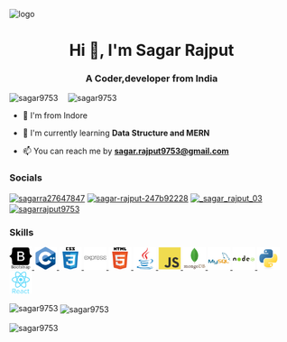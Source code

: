 ![logo](https://wallpapertag.com/wallpaper/full/e/e/e/405846-coding-wallpaper-2000x1080-for-android.jpg)

<h1 align="center">Hi 👋, I'm Sagar Rajput</h1>
<h3 align="center">A Coder,developer from India</h3>


<img align="right" width="400px" src="https://cdn.dribbble.com/users/1059583/screenshots/4171367/coding-freak.gif" alt="sagar9753" />

<p align="left"> <img src="https://komarev.com/ghpvc/?username=sagar9753&label=Profile%20views&color=0e75b6&style=flat" alt="sagar9753" /> </p>

- 🌆 I'm from Indore

- 🌱 I'm currently learning **Data Structure and MERN**

- 📫 You can reach me by **sagar.rajput9753@gmail.com**

<h3 align="left">Socials</h3>
<p align="left">
<a href="https://twitter.com/sagarra27647847" target="blank"><img align="center" src="https://raw.githubusercontent.com/rahuldkjain/github-profile-readme-generator/master/src/images/icons/Social/twitter.svg" alt="sagarra27647847" height="30" width="40" /></a>
<a href="https://linkedin.com/in/sagar-rajput-247b92228" target="blank"><img align="center" src="https://raw.githubusercontent.com/rahuldkjain/github-profile-readme-generator/master/src/images/icons/Social/linked-in-alt.svg" alt="sagar-rajput-247b92228" height="30" width="40" /></a>
<a href="https://instagram.com/_sagar_rajput_03" target="blank"><img align="center" src="https://raw.githubusercontent.com/rahuldkjain/github-profile-readme-generator/master/src/images/icons/Social/instagram.svg" alt="_sagar_rajput_03" height="30" width="40" /></a>
<a href="https://auth.geeksforgeeks.org/user/sagarrajput9753" target="blank"><img align="center" src="https://raw.githubusercontent.com/rahuldkjain/github-profile-readme-generator/master/src/images/icons/Social/geeks-for-geeks.svg" alt="sagarrajput9753" height="30" width="40" /></a>
</p>

<h3 align="left">Skills</h3>
<p align="left"> <a href="https://getbootstrap.com" target="_blank" rel="noreferrer"> <img src="https://raw.githubusercontent.com/devicons/devicon/master/icons/bootstrap/bootstrap-plain-wordmark.svg" alt="bootstrap" width="40" height="40"/> </a> <a href="https://www.w3schools.com/cpp/" target="_blank" rel="noreferrer"> <img src="https://raw.githubusercontent.com/devicons/devicon/master/icons/cplusplus/cplusplus-original.svg" alt="cplusplus" width="40" height="40"/> </a> <a href="https://www.w3schools.com/css/" target="_blank" rel="noreferrer"> <img src="https://raw.githubusercontent.com/devicons/devicon/master/icons/css3/css3-original-wordmark.svg" alt="css3" width="40" height="40"/> </a> <a href="https://expressjs.com" target="_blank" rel="noreferrer"> <img src="https://raw.githubusercontent.com/devicons/devicon/master/icons/express/express-original-wordmark.svg" alt="express" width="40" height="40"/> </a> <a href="https://www.w3.org/html/" target="_blank" rel="noreferrer"> <img src="https://raw.githubusercontent.com/devicons/devicon/master/icons/html5/html5-original-wordmark.svg" alt="html5" width="40" height="40"/> </a> <a href="https://www.java.com" target="_blank" rel="noreferrer"> <img src="https://raw.githubusercontent.com/devicons/devicon/master/icons/java/java-original.svg" alt="java" width="40" height="40"/> </a> <a href="https://developer.mozilla.org/en-US/docs/Web/JavaScript" target="_blank" rel="noreferrer"> <img src="https://raw.githubusercontent.com/devicons/devicon/master/icons/javascript/javascript-original.svg" alt="javascript" width="40" height="40"/> </a> <a href="https://www.mongodb.com/" target="_blank" rel="noreferrer"> <img src="https://raw.githubusercontent.com/devicons/devicon/master/icons/mongodb/mongodb-original-wordmark.svg" alt="mongodb" width="40" height="40"/> </a> <a href="https://www.mysql.com/" target="_blank" rel="noreferrer"> <img src="https://raw.githubusercontent.com/devicons/devicon/master/icons/mysql/mysql-original-wordmark.svg" alt="mysql" width="40" height="40"/> </a> <a href="https://nodejs.org" target="_blank" rel="noreferrer"> <img src="https://raw.githubusercontent.com/devicons/devicon/master/icons/nodejs/nodejs-original-wordmark.svg" alt="nodejs" width="40" height="40"/> </a> <a href="https://www.python.org" target="_blank" rel="noreferrer"> <img src="https://raw.githubusercontent.com/devicons/devicon/master/icons/python/python-original.svg" alt="python" width="40" height="40"/> </a> <a href="https://reactjs.org/" target="_blank" rel="noreferrer"> <img src="https://raw.githubusercontent.com/devicons/devicon/master/icons/react/react-original-wordmark.svg" alt="react" width="40" height="40"/> </a> </p>

<p><img align="left" src="https://github-readme-stats.vercel.app/api/top-langs?username=sagar9753&show_icons=true&locale=en&layout=compact" alt="sagar9753" /></p>

<p>&nbsp;<img align="center" src="https://github-readme-stats.vercel.app/api?username=sagar9753&show_icons=true&locale=en" alt="sagar9753" /></p>

<p><img align="center" src="https://github-readme-streak-stats.herokuapp.com/?user=sagar9753&" alt="sagar9753" /></p>
